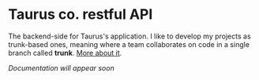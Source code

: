 # Taurus co. restful API

The backend-side for Taurus's application. I like to develop my projects as trunk-based
ones, meaning where a team collaborates on code in a single branch called **trunk**.
[More about it](https://trunkbaseddevelopment.com/).

*Documentation will appear soon*
